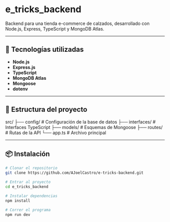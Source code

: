 ﻿# e_tricks_backend

Backend para una tienda e-commerce de calzados, desarrollado con Node.js, Express, TypeScript y MongoDB Atlas.

---

## 🚀 Tecnologías utilizadas

- **Node.js**
- **Express.js**
- **TypeScript**
- **MongoDB Atlas**
- **Mongoose**
- **dotenv**

---

## 🧠 Estructura del proyecto

src/
├── config/ # Configuración de la base de datos
├── interfaces/ # Interfaces TypeScript
├── models/ # Esquemas de Mongoose
├── routes/ # Rutas de la API
└── app.ts # Archivo principal

---

## 📦 Instalación

```bash
# Clonar el repositorio
git clone https://github.com/AJoelCastro/e-tricks-backend.git

# Entrar al proyecto
cd e_tricks_backend

# Instalar dependencias
npm install

# Correr el programa
npm run dev
